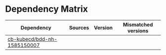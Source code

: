 # Dependency Matrix

Dependency | Sources | Version | Mismatched versions
---------- | ------- | ------- | -------------------
[cb-kubecd/bdd-nh-1585150007](https://github.com/cb-kubecd/bdd-nh-1585150007.git) |  | []() | 
